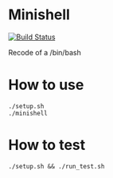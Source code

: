# Minishell


[![Build Status](https://travis-ci.org/JulienBalestra/minishell.svg?branch=master)](https://travis-ci.org/julienbalestra/minishell)


Recode of a /bin/bash

# How to use


	./setup.sh
	./minishell
	

# How to test


	./setup.sh && ./run_test.sh